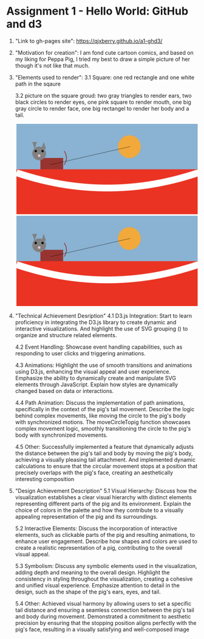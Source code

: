 Assignment 1 - Hello World: GitHub and d3  
===
1. "Link to gh-pages site": https://qjxberry.github.io/a1-ghd3/

2. "Motivation for creation": I am fond cute cartoon comics, and based on my liking for Peppa Pig, I tried my best to draw a simple picture of her though it's not like that much.

3. "Elements used to render":
   3.1  Square: one red rectangle and one white path in the sqaure

   3.2 picture on the square groud: 
        two gray triangles to render ears, 
        two black circles to render eyes, 
        one pink square to render mouth, 
        one big gray circle to render face, 
        one big rectangel to render her body and a tail.

    ![Alt text](screenshot/image.png)
    ![Alt text](screenshot/image.png)

4. "Technical Achievement Desription"
    4.1 D3.js Integration: Start to learn proficiency in integrating the D3.js library to create dynamic and interactive visualizations. And highlight the use of SVG grouping (<g>) to organize and structure related elements.

    4.2 Event Handling: Showcase event handling capabilities, such as responding to user clicks and triggering animations.

    4.3 Animations: Highlight the use of smooth transitions and animations using D3.js, enhancing the visual appeal and user experience. Emphasize the ability to dynamically create and manipulate SVG elements through JavaScript. Explain how styles are dynamically changed based on data or interactions.
   
    4.4 Path Animation: Discuss the implementation of path animations, specifically in the context of the pig's tail movement. Describe the logic behind complex movements, like moving the circle to the pig's body with synchronized motions. The moveCircleTopig function showcases complex movement logic, smoothly transitioning the circle to the pig's body with synchronized movements.

    4.5 Other: Successfully implemented a feature that dynamically adjusts the distance between the pig's tail and body by moving the pig's body, achieving a visually pleasing tail attachment. And implemented dynamic calculations to ensure that the circular movement stops at a position that precisely overlaps with the pig's face, creating an aesthetically interesting composition


5. "Design Achievement Description"
    5.1 Visual Hierarchy: Discuss how the visualization establishes a clear visual hierarchy with distinct elements representing different parts of the pig and its environment. Explain the choice of colors in the palette and how they contribute to a visually appealing representation of the pig and its surroundings.

    5.2 Interactive Elements: Discuss the incorporation of interactive elements, such as clickable parts of the pig and resulting animations, to enhance user engagement. Describe how shapes and colors are used to create a realistic representation of a pig, contributing to the overall visual appeal.

    5.3 Symbolism: Discuss any symbolic elements used in the visualization, adding depth and meaning to the overall design. Highlight the consistency in styling throughout the visualization, creating a cohesive and unified visual experience. Emphasize attention to detail in the design, such as the shape of the pig's ears, eyes, and tail.

    5.4 Other: Achieved visual harmony by allowing users to set a specific tail distance and ensuring a seamless connection between the pig's tail and body during movement. Demonstrated a commitment to aesthetic precision by ensuring that the stopping position aligns perfectly with the pig's face, resulting in a visually satisfying and well-composed image



